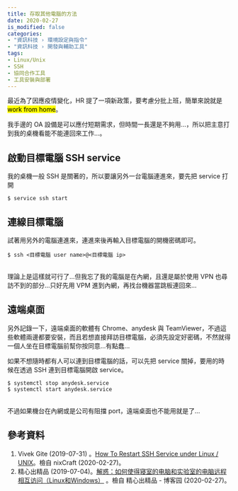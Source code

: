 ```yaml
---
title: 存取其他電腦的方法
date: 2020-02-27
is_modified: false
categories:
- "資訊科技 › 環境設定與指令"
- "資訊科技 › 開發與輔助工具"
tags:
- Linux/Unix
- SSH
- 協同合作工具
- 工具安裝與部署
--- 
```


最近為了因應疫情變化，HR 提了一項新政策，要考慮分批上班，簡單來說就是 <mark>work from home</mark>。  
  
我手邊的 OA 設備是可以應付短期需求，但時間一長還是不夠用...，所以把主意打到我的桌機看能不能連回來工作...。

<!--more-->
## 啟動目標電腦 SSH service
我的桌機一般 SSH 是關著的，所以要讓另外一台電腦連進來，要先把 service 打開

```shell
$ service ssh start
```



## 連線目標電腦
試著用另外的電腦連進來，連進來後再輸入目標電腦的開機密碼即可。

```shell
$ ssh <目標電腦 user name>@<目標電腦 ip> 
```

<br> 理論上是這樣就可行了...但我忘了我的電腦是在內網，且還是屬於使用 VPN 也尋訪不到的部分...只好先用 VPM 進到內網，再找台機器當跳板連回來...



## 遠端桌面
另外記錄一下，遠端桌面的軟體有 Chrome、anydesk 與 TeamViewer，不過這些軟體兩邊都要安裝，而且若想直接拜訪目標電腦，必須先設定好密碼，不然就得一個人坐在目標電腦前幫你按同意...有點蠢...

如果不想隨時都有人可以連到目標電腦的話，可以先把 service 關掉，要用的時候在透過 SSH 連到目標電腦開啟 service。

```shell
$ systemctl stop anydesk.service
$ systemctl start anydesk.service
```
 
<br> 不過如果機台在內網或是公司有阻擋 port，遠端桌面也不能用就是了...
 


## 參考資料 
1. Vivek Gite (2019-07-31) 。[How To Restart SSH Service under Linux / UNIX](https://www.cyberciti.biz/faq/howto-restart-ssh/)。檢自 nixCraft  (2020-02-27)。
2. 精心出精品 (2019-07-04)。[解惑：如何使得寝室的电脑和实验室的电脑远程相互访问（Linux和Windows）](https://www.cnblogs.com/zyrblog/p/11133091.html) 。檢自 精心出精品 - 博客园 (2020-02-27)。